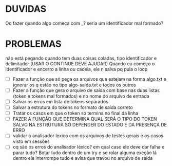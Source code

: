 # DUVIDAS
Oq fazer quando algo começa com _? seria um identificador mal formado?


# PROBLEMAS
não está pegando quando tem duas coisas coladas, tipo identificador e delimitador (USAR O CONTINUE DEVE AJUDAR)
Quando eu começo o identificador e encerro a linha ou cadeia, ele n salva pq pula o loop



- [ ] Fazer a função que só pega os arquivos que estejam na forma algo.txt e ignorar os q estão no tipo algo-saida.txt e todos os outros
- [ ] Fazer a função que gera o arquivo de saída com base nas duas listas (token e tokens mal formados) e no nome do arquivo de entrada
- [ ] Salvar os erros em lista de tokens separados
- [ ] Salvar a estrutura do  tokens no formato de saída correto
- [ ] Tratar os casos em que o token só  termina no final da linha
- [ ] FAZER A FUNÇÃO QUE DETERMINA QUAL SERÁ O TIPO DO TOKEN SALVO NA ESTRUTURA SÓ DEPENDER DO ESTADO E DA PRESENÇA DE ERRO
- [ ] validar o analisador lexico com os arquivos de testes gerais e os casos visto  em sessões
- [ ] oq são os erros do analisador léxico? em qual caso ele deve dar falha e parar tudo?
        Botar tudo dentro de um try e se rolar alguma exeção lá dentro ele interrompe tudo e avisa que travou no arquivo de saída